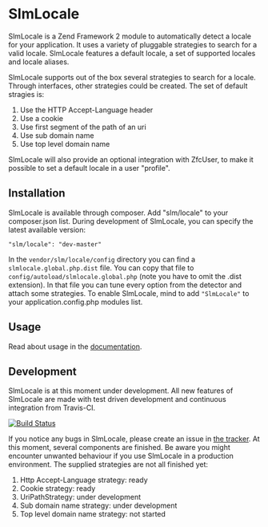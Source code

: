 SlmLocale
===
SlmLocale is a Zend Framework 2 module to automatically detect a locale for your application. It uses a variety of pluggable strategies to search for a valid locale. SlmLocale features a default locale, a set of supported locales and locale aliases.

SlmLocale supports out of the box several strategies to search for a locale. Through interfaces, other strategies could be created. The set of default stragies is:

 1. Use the HTTP Accept-Language header
 2. Use a cookie
 3. Use first segment of the path of an uri
 4. Use sub domain name
 5. Use top level domain name

SlmLocale will also provide an optional integration with ZfcUser, to make it possible to set a default locale in a user "profile".

Installation
---
SlmLocale is available through composer. Add "slm/locale" to your composer.json list. During development of SlmLocale, you can specify the latest available version:

    "slm/locale": "dev-master"

In the `vendor/slm/locale/config` directory you can find a `slmlocale.global.php.dist` file. You can copy that file to `config/autoload/slmlocale.global.php` (note you have to omit the .dist extension). In that file you can tune every option from the detector and attach some strategies. To enable SlmLocale, mind to add `"SlmLocale"` to your application.config.php modules list.

Usage
---
Read about usage in the [documentation](https://github.com/juriansluiman/SlmLocale/blob/master/docs/1.Introduction.md).

Development
---
SlmLocale is at this moment under development. All new features of SlmLocale are made with test driven development and continuous integration from Travis-CI.

[![Build Status](https://secure.travis-ci.org/juriansluiman/SlmLocale.png?branch=master)](http://travis-ci.org/juriansluiman/SlmLocale)

If you notice any bugs in SlmLocale, please create an issue in [the tracker](https://github.com/juriansluiman/SlmLocale/issues). At this moment, several components are finished. Be aware you might encounter unwanted behaviour if you use SlmLocale in a production environment. The supplied strategies are not all finished yet:

 1. Http Accept-Language strategy: ready
 2. Cookie strategy: ready
 3. UriPathStrategy: under development
 4. Sub domain name strategy: under development
 3. Top level domain name strategy: not started
